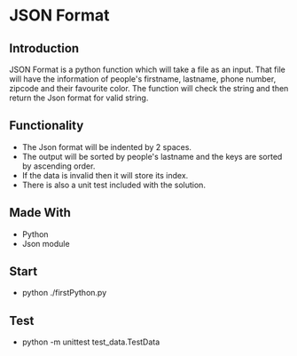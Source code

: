 # JSON Format

## Introduction
JSON Format is a python function which will take a file as an input. That file will have the information of people's firstname, lastname, phone number, zipcode and their favourite color. The function will check the string and then return the Json format for valid string.

## Functionality
* The Json format will be indented by 2 spaces.
* The output will be sorted by people's lastname and the keys are sorted by ascending order.
* If the data is invalid then it will store its index. 
* There is also a unit test included with the solution.

## Made With
* Python
* Json module

## Start
* python ./firstPython.py

## Test
* python -m unittest test_data.TestData
